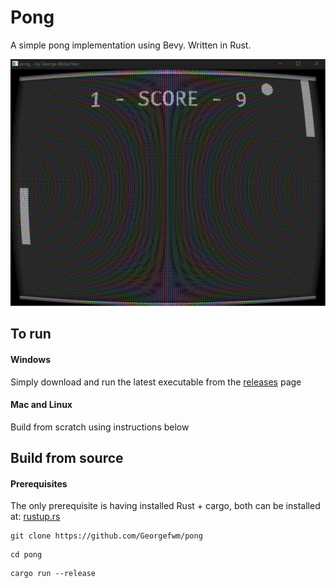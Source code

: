 # Pong
A simple pong implementation using Bevy. Written in Rust.

![Screenshot](Screenshot.png?raw=true)

## To run

#### Windows
Simply download and run the latest executable from the [releases](https://github.com/Georgefwm/pong/releases) page

#### Mac and Linux
Build from scratch using instructions below


## Build from source

#### Prerequisites
The only prerequisite is having installed Rust + cargo, both can be installed at: [rustup.rs](https://rustup.rs/)

```shell
git clone https://github.com/Georgefwm/pong
```
```shell
cd pong
```
```shell
cargo run --release
```

